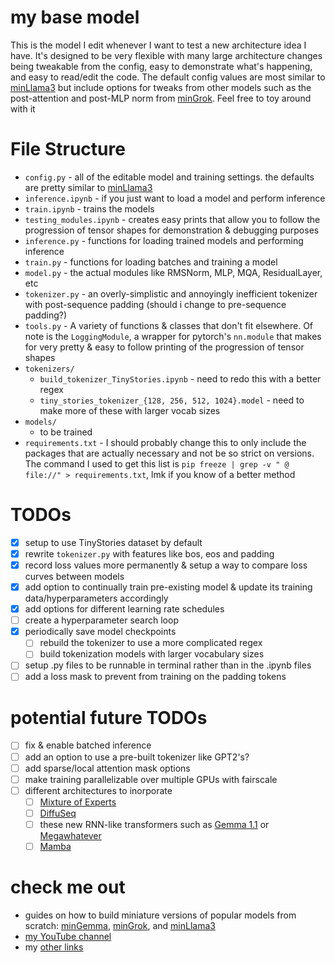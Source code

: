 # my base model
This is the model I edit whenever I want to test a new architecture idea I have. It's designed to be very flexible with many large architecture changes being tweakable from the config, easy to demonstrate what's happening, and easy to read/edit the code. The default config values are most similar to [minLlama3](https://github.com/evintunador/minLlama3) but include options for tweaks from other models such as the post-attention and post-MLP norm from [minGrok](https://github.com/evintunador/minGrok). Feel free to toy around with it

# File Structure
- `config.py` - all of the editable model and training settings. the defaults are pretty similar to [minLlama3](https://github.com/evintunador/minLlama3)
- `inference.ipynb` - if you just want to load a model and perform inference
- `train.ipynb` - trains the models
- `testing_modules.ipynb` - creates easy prints that allow you to follow the progression of tensor shapes for demonstration & debugging purposes
- `inference.py` - functions for loading trained models and performing inference
- `train.py` - functions for loading batches and training a model
- `model.py` - the actual modules like RMSNorm, MLP, MQA, ResidualLayer, etc
- `tokenizer.py` - an overly-simplistic and annoyingly inefficient tokenizer with post-sequence padding (should i change to pre-sequence padding?)
- `tools.py` - A variety of functions & classes that don't fit elsewhere. Of note is the `LoggingModule`, a wrapper for pytorch's `nn.module` that makes for very pretty & easy to follow printing of the progression of tensor shapes
- `tokenizers/`
    - `build_tokenizer_TinyStories.ipynb` - need to redo this with a better regex
    - `tiny_stories_tokenizer_{128, 256, 512, 1024}.model` - need to make more of these with larger vocab sizes
- `models/`
    - to be trained
- `requirements.txt` - I should probably change this to only include the packages that are actually necessary and not be so strict on versions. The command I used to get this list is `pip freeze | grep -v " @ file://" > requirements.txt`, lmk if you know of a better method

# TODOs
- [x] setup to use TinyStories dataset by default
- [x] rewrite `tokenizer.py` with features like bos, eos and padding
- [x] record loss values more permanently & setup a way to compare loss curves between models
- [x] add option to continually train pre-existing model & update its training data/hyperparameters accordingly
- [x] add options for different learning rate schedules
- [ ] create a hyperparameter search loop
- [x] periodically save model checkpoints
    - [ ] rebuild the tokenizer to use a more complicated regex
    - [ ] build tokenization models with larger vocabulary sizes
- [ ] setup .py files to be runnable in terminal rather than in the .ipynb files
- [ ] add a loss mask to prevent from training on the padding tokens

# potential future TODOs
- [ ] fix & enable batched inference
- [ ] add an option to use a pre-built tokenizer like GPT2's?
- [ ] add sparse/local attention mask options
- [ ] make training parallelizable over multiple GPUs with fairscale
- [ ] different architectures to inorporate
    - [ ] [Mixture of Experts]()
    - [ ] [DiffuSeq]()
    - [ ] these new RNN-like transformers such as [Gemma 1.1]() or [Megawhatever]()
    - [ ] [Mamba]()

# check me out
- guides on how to build miniature versions of popular models from scratch: [minGemma](https://github.com/evintunador/minGemma), [minGrok](https://github.com/evintunador/minGrok), and [minLlama3](https://github.com/evintunador/minLlama3)
- [my YouTube channel](https://www.youtube.com/@Tunadorable)
- my [other links](https://linktr.ee/tunadorable)